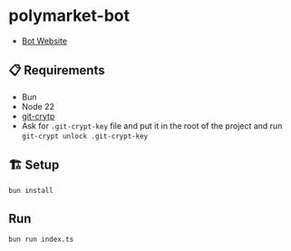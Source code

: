 # polymarket-bot

- [Bot Website](https://europe-west3-circle-bot-a5808.cloudfunctions.net/summarize)

## 📋 Requirements

- Bun
- Node 22
- [git-crytp](https://github.com/AGWA/git-crypt/blob/master/INSTALL.md)
- Ask for `.git-crypt-key` file and put it in the root of the project and run `git-crypt unlock .git-crypt-key`

## 🏗️ Setup

```bash
bun install
```

## Run

```bash
bun run index.ts
```

